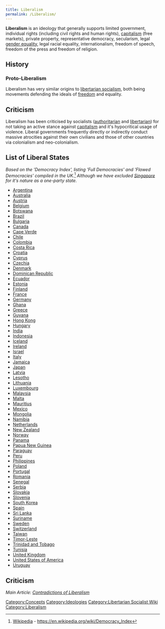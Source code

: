 ```yaml
---
title: Liberalism
permalink: /Liberalism/
---
```


**Liberalism** is an ideology that generally supports limited
government, individual rights (including civil rights and human rights),
[capitalism](capitalism.md "wikilink") (free markets), private property,
representative democracy, secularism, legal [gender
equality](Gender_Equality.md "wikilink"), legal racial equality,
internationalism, freedom of speech, freedom of the press and freedom of
religion.

## History

### Proto-Liberalism

Liberalism has very similar origins to [libertarian
socialism](Libertarian_Socialism.md "wikilink"), both being movements
defending the ideals of [freedom](freedom.md "wikilink") and equality.

## Criticism

Liberalism has been criticised by socialists
([authoritarian](Authoritarian_Socialism.md "wikilink") and
[libertarian](Libertarian_Socialism.md "wikilink")) for not taking an
active stance against [capitalism](capitalism.md "wikilink") and it's
hypocritical usage of violence. Liberal governments frequently directly
or indirectly conduct massive atrocities against their own civilians and
those of other countries via colonialism and neo-colonialism.

## List of Liberal States

*Based on the 'Democracy Index', listing 'Full Democracies' and 'Flawed
Democracies' compiled in the UK.*[^1] *Although we have excluded
[Singapore](Singapore.md "wikilink") for it's nature as a one-party state.*

- [Argentina](Argentina.md "wikilink")
- [Australia](Australia.md "wikilink")
- [Austria](Austria.md "wikilink")
- [Belgium](Belgium.md "wikilink")
- [Botswana](Botswana.md "wikilink")
- [Brazil](Brazil.md "wikilink")
- [Bulgaria](Bulgaria.md "wikilink")
- [Canada](Canada.md "wikilink")
- [Cape Verde](Cape_Verde.md "wikilink")
- [Chile](Chile.md "wikilink")
- [Colombia](Colombia.md "wikilink")
- [Costa Rica](Costa_Rica.md "wikilink")
- [Croatia](Croatia.md "wikilink")
- [Cyprus](Cyprus.md "wikilink")
- [Czechia](Czechia.md "wikilink")
- [Denmark](Denmark.md "wikilink")
- [Dominican Republic](Dominican_Republic.md "wikilink")
- [Ecuador](Ecuador.md "wikilink")
- [Estonia](Estonia.md "wikilink")
- [Finland](Finland.md "wikilink")
- [France](France.md "wikilink")
- [Germany](Germany.md "wikilink")
- [Ghana](Ghana.md "wikilink")
- [Greece](Greece.md "wikilink")
- [Guyana](Guyana.md "wikilink")
- [Hong Kong](Hong_Kong.md "wikilink")
- [Hungary](Hungary.md "wikilink")
- [India](India.md "wikilink")
- [Indonesia](Indonesia.md "wikilink")
- [Iceland](Iceland.md "wikilink")
- [Ireland](Ireland.md "wikilink")
- [Israel](Israel.md "wikilink")
- [Italy](Italy.md "wikilink")
- [Jamaica](Jamaica.md "wikilink")
- [Japan](Japan.md "wikilink")
- [Latvia](Latvia.md "wikilink")
- [Lesotho](Lesotho.md "wikilink")
- [Lithuania](Lithuania.md "wikilink")
- [Luxembourg](Luxembourg.md "wikilink")
- [Malaysia](Malaysia.md "wikilink")
- [Malta](Malta.md "wikilink")
- [Mauritius](Mauritius.md "wikilink")
- [Mexico](Mexico.md "wikilink")
- [Mongolia](Mongolia.md "wikilink")
- [Namibia](Namibia.md "wikilink")
- [Netherlands](Netherlands.md "wikilink")
- [New Zealand](New_Zealand.md "wikilink")
- [Norway](Norway.md "wikilink")
- [Panama](Panama.md "wikilink")
- [Papua New Guinea](Papua_New_Guinea.md "wikilink")
- [Paraguay](Paraguay.md "wikilink")
- [Peru](Peru.md "wikilink")
- [Philippines](Philippines.md "wikilink")
- [Poland](Poland.md "wikilink")
- [Portugal](Portugal.md "wikilink")
- [Romania](Romania.md "wikilink")
- [Senegal](Senegal.md "wikilink")
- [Serbia](Serbia.md "wikilink")
- [Slovakia](Slovakia.md "wikilink")
- [Slovenia](Slovenia.md "wikilink")
- [South Korea](South_Korea.md "wikilink")
- [Spain](Spain.md "wikilink")
- [Sri Lanka](Sri_Lanka.md "wikilink")
- [Suriname](Suriname.md "wikilink")
- [Sweden](Sweden.md "wikilink")
- [Switzerland](Switzerland.md "wikilink")
- [Taiwan](Taiwan.md "wikilink")
- [Timor-Leste](Timor-Leste.md "wikilink")
- [Trinidad and Tobago](Trinidad_and_Tobago.md "wikilink")
- [Tunisia](Tunisia.md "wikilink")
- [United Kingdom](United_Kingdom.md "wikilink")
- [United States of America](United_States_of_America.md "wikilink")
- [Uruguay](Uruguay.md "wikilink")

## Criticism

*Main Article: [Contradictions of
Liberalism](Contradictions_of_Liberalism.md "wikilink")*

[Category:Concepts](Category:Concepts.md "wikilink")
[Category:Ideologies](Category:Ideologies.md "wikilink")
[Category:Libertarian Socialist
Wiki](Category:Libertarian_Socialist_Wiki.md "wikilink")
[Category:Liberalism](Category:Liberalism.md "wikilink")

[^1]: [Wikipedia](Wikipedia.md "wikilink") -
    <https://en.wikipedia.org/wiki/Democracy_Index>